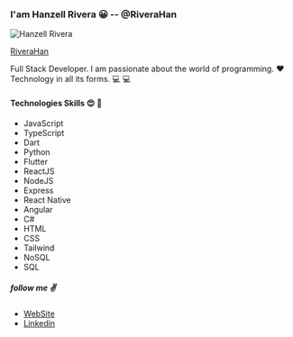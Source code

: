 ### I'am Hanzell Rivera :grinning: -- @RiveraHan

![Hanzell Rivera](https://avatars.githubusercontent.com/u/55303043?s=400&u=806cd0cf009147a19840aed7278d1acf56de182b&v=4)

[RiveraHan](https://riverahan.github.io)

Full Stack Developer. I am passionate about the world of programming. :heart: Technology in all its forms. :computer: :computer:

#### Technologies Skills :heart_eyes: :muscle:

- JavaScript
- TypeScript
- Dart
- Python
- Flutter
- ReactJS
- NodeJS
- Express
- React Native
- Angular
- C#
- HTML
- CSS
- Tailwind
- NoSQL
- SQL

##### follow me :v:

* [WebSite](https://riverahan.github.io)
* [Linkedin](https://www.linkedin.com/in/hanzell-rivera-027539175)
